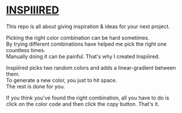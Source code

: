 # [INSPIIIRED](https://beyarz.github.io/inspiiired)

This repo is all about giving inspiration & ideas for your next project.

Picking the right color combination can be hard sometimes.<br>
By trying different combinations have helped me pick the right one countless times.<br>
Manually doing it can be painful. That's why I created Inspiiired.

Inspiiired picks two random colors and adds a linear-gradient between them.<br>
To generate a new color, you just to hit space.<br>
The rest is done for you.

If you think you've found the right combination, all you have to do is<br>
click on the color code and then click the copy button. That's it.

